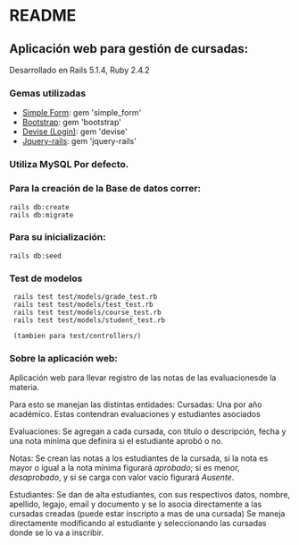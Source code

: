 # README

## Aplicación web para gestión de cursadas:
  
  Desarrollado en Rails 5.1.4, Ruby 2.4.2

### Gemas utilizadas

* [Simple Form](https://github.com/plataformatec/simple_form):
gem 'simple_form'
* [Bootstrap](https://github.com/twbs/bootstrap-rubygem):
gem 'bootstrap'
* [Devise (Login)](https://github.com/plataformatec/devise):
gem 'devise'
* [Jquery-rails](https://github.com/rails/jquery-rails):
gem 'jquery-rails'


### Utiliza MySQL Por defecto.

### Para la creación de la Base de datos correr:

	
	rails db:create
    rails db:migrate
	
### Para su inicialización:
	
    rails db:seed
    

### Test de modelos 
```
 rails test test/models/grade_test.rb 
 rails test test/models/test_test.rb 
 rails test test/models/course_test.rb 
 rails test test/models/student_test.rb 

 (tambien para test/controllers/)
```



### Sobre la aplicación web:


Aplicación web para llevar registro de las notas de las evaluaciones​ de​ ​la materia.

Para esto se manejan las distintas entidades:
  Cursadas: Una por año académico. Estas contendran evaluaciones y estudiantes asociados

  Evaluaciones: Se agregan a cada cursada, con titulo o descripción, fecha y una nota mínima que definira si el estudiante aprobó o no.
  

  Notas: Se crean las notas a los estudiantes de la cursada, si la nota es mayor o igual a la nota mínima figurará *aprobado*; si es menor, *desaprobado*, y si se carga con valor vacío figurará *Ausente*.

  Estudiantes: Se dan de alta estudiantes, con sus respectivos datos, nombre, apellido, legajo, email y documento y se lo asocia directamente a las cursadas creadas (puede estar inscripto a mas de una cursada)
  Se maneja directamente modificando al estudiante y seleccionando las cursadas donde se lo va a inscribir.